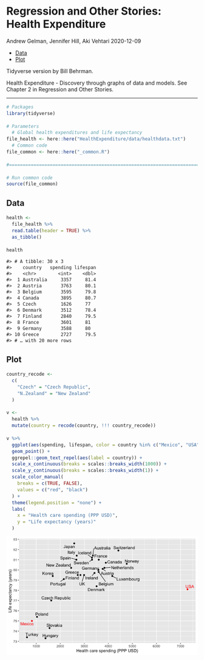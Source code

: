 Regression and Other Stories: Health Expenditure
================
Andrew Gelman, Jennifer Hill, Aki Vehtari
2020-12-09

-   [Data](#data)
-   [Plot](#plot)

Tidyverse version by Bill Behrman.

Health Expenditure - Discovery through graphs of data and models. See
Chapter 2 in Regression and Other Stories.

------------------------------------------------------------------------

``` r
# Packages
library(tidyverse)

# Parameters
  # Global health expenditures and life expectancy
file_health <- here::here("HealthExpenditure/data/healthdata.txt")
  # Common code
file_common <- here::here("_common.R")
  
#===============================================================================

# Run common code
source(file_common)
```

## Data

``` r
health <- 
  file_health %>% 
  read.table(header = TRUE) %>% 
  as_tibble()

health
```

    #> # A tibble: 30 x 3
    #>    country   spending lifespan
    #>    <chr>        <int>    <dbl>
    #>  1 Australia     3357     81.4
    #>  2 Austria       3763     80.1
    #>  3 Belgium       3595     79.8
    #>  4 Canada        3895     80.7
    #>  5 Czech         1626     77  
    #>  6 Denmark       3512     78.4
    #>  7 Finland       2840     79.5
    #>  8 France        3601     81  
    #>  9 Germany       3588     80  
    #> 10 Greece        2727     79.5
    #> # … with 20 more rows

## Plot

``` r
country_recode <- 
  c(
    "Czech" = "Czech Republic",
    "N.Zealand" = "New Zealand"
  )

v <- 
  health %>% 
  mutate(country = recode(country, !!! country_recode))

v %>% 
  ggplot(aes(spending, lifespan, color = country %in% c("Mexico", "USA"))) +
  geom_point() +
  ggrepel::geom_text_repel(aes(label = country)) +
  scale_x_continuous(breaks = scales::breaks_width(1000)) +
  scale_y_continuous(breaks = scales::breaks_width(1)) +
  scale_color_manual(
    breaks = c(TRUE, FALSE),
    values = c("red", "black")
  ) +
  theme(legend.position = "none") +
  labs(
    x = "Health care spending (PPP USD)",
    y = "Life expectancy (years)"
  )
```

<img src="healthexpenditure_tv_files/figure-gfm/unnamed-chunk-3-1.png" style="display: block; margin: auto;" />
